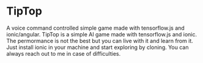# TipTop
A voice command controlled simple game made with tensorflow.js and ionic/angular.
TipTop is a simple AI game made with tensorflow.js and ionic. The permormance is not the best but you can live with it and learn from it. Just install ionic in your machine and start exploring by cloning. You can always reach out to me in case of difficulties.
